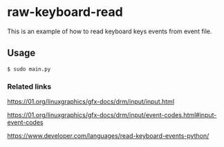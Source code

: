 # raw-keyboard-read
This  is an example of how to read keyboard keys events from event file.

## Usage
```
$ sudo main.py
```

### Related links
https://01.org/linuxgraphics/gfx-docs/drm/input/input.html

https://01.org/linuxgraphics/gfx-docs/drm/input/event-codes.html#input-event-codes

https://www.developer.com/languages/read-keyboard-events-python/
